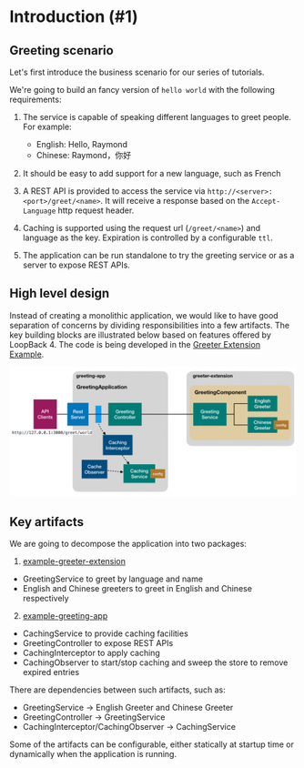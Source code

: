 # Introduction (#1)

## Greeting scenario

Let's first introduce the business scenario for our series of tutorials.

We're going to build an fancy version of `hello world` with the following
requirements:

1. The service is capable of speaking different languages to greet people. For
   example:

   - English: Hello, Raymond
   - Chinese: Raymond，你好

2. It should be easy to add support for a new language, such as French

3. A REST API is provided to access the service via
   `http://<server>:<port>/greet/<name>`. It will receive a response based on
   the `Accept-Language` http request header.

4. Caching is supported using the request url (`/greet/<name>`) and language as
   the key. Expiration is controlled by a configurable `ttl`.

5. The application can be run standalone to try the greeting service or as a
   server to expose REST APIs.

## High level design

Instead of creating a monolithic application, we would like to have good
separation of concerns by dividing responsibilities into a few artifacts. The
key building blocks are illustrated below based on features offered by
LoopBack 4. The code is being developed in the
[Greeter Extension Example](https://github.com/strongloop/loopback-next/tree/core-tutorial/examples/greeter-extension).

![Greeting Scenario](../../imgs/tutorials/core/greeting-app.png)

## Key artifacts

We are going to decompose the application into two packages:

1. [example-greeter-extension](https://github.com/strongloop/loopback-next/tree/core-tutorial/examples/greeter-extension)

- GreetingService to greet by language and name
- English and Chinese greeters to greet in English and Chinese respectively

2. [example-greeting-app](https://github.com/strongloop/loopback-next/tree/core-tutorial/examples/greeting-app)

- CachingService to provide caching facilities
- GreetingController to expose REST APIs
- CachingInterceptor to apply caching
- CachingObserver to start/stop caching and sweep the store to remove expired
  entries

There are dependencies between such artifacts, such as:

- GreetingService -> English Greeter and Chinese Greeter
- GreetingController -> GreetingService
- CachingInterceptor/CachingObserver -> CachingService

Some of the artifacts can be configurable, either statically at startup time or
dynamically when the application is running.
